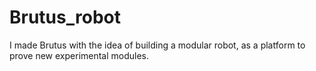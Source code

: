 # Brutus_robot
 I made Brutus with the idea of building a modular robot, as a platform to prove new experimental modules.
